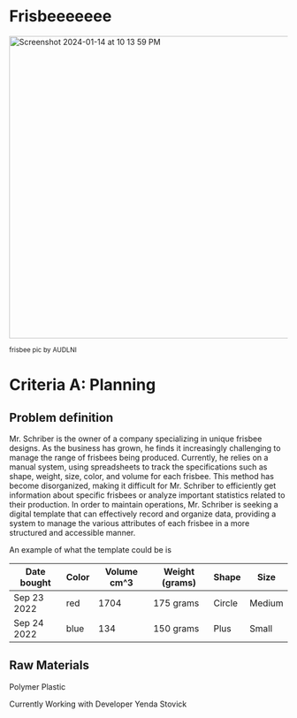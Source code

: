 # Frisbeeeeeee

<img width="547" alt="Screenshot 2024-01-14 at 10 13 59 PM" src="https://github.com/K-Schriber/Unit-3-Comp-Sci/assets/142757998/1d590041-98de-460c-a3b3-1582b2e54c73">


<sub>frisbee pic by AUDLNI</sub>

# Criteria A: Planning

## Problem definition


Mr. Schriber is the owner of a company specializing in unique frisbee designs. As the business has grown, he finds it increasingly challenging to manage the range of frisbees being produced. Currently, he relies on a manual system, using spreadsheets to track the specifications such as shape, weight, size, color, and volume for each frisbee. This method has become disorganized, making it difficult for Mr. Schriber to efficiently get information about specific frisbees or analyze important statistics related to their production. In order to maintain operations, Mr. Schriber is seeking a digital template that can effectively record and organize data, providing a system to manage the various attributes of each frisbee in a more structured and accessible manner.


An example of what the template could be is

| Date bought | Color | Volume cm^3 | Weight (grams) | Shape  | Size   |
|-------------|-------|-------------|----------------|--------|--------|
| Sep 23 2022 | red   | 1704        | 175 grams      | Circle | Medium |
| Sep 24 2022 | blue  | 134         | 150 grams      | Plus   | Small  |

## Raw Materials

Polymer Plastic



Currently Working with Developer Yenda Stovick




